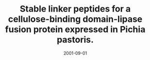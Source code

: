 ---
link: https://pubmed.com/11707619
journal: Protein engineering
title: Stable linker peptides for a cellulose-binding domain-lipase fusion protein expressed in Pichia pastoris.
date: 2001-09-01
authors: Gustavsson, M, Lehtiö, J, Denman, S, Teeri, TT, Hult, K, Martinelle, M
---